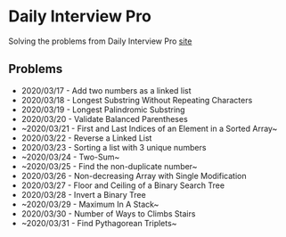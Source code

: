 # Daily Interview Pro

Solving the problems from Daily Interview Pro [site](https://www.techseries.dev/)

## Problems

- 2020/03/17 - Add two numbers as a linked list
- 2020/03/18 - Longest Substring Without Repeating Characters
- 2020/03/19 - Longest Palindromic Substring
- 2020/03/20 - Validate Balanced Parentheses
- ~2020/03/21 - First and Last Indices of an Element in a Sorted Array~
- 2020/03/22 - Reverse a Linked List
- 2020/03/23 - Sorting a list with 3 unique numbers
- ~2020/03/24 - Two-Sum~
- ~2020/03/25 - Find the non-duplicate number~
- 2020/03/26 - Non-decreasing Array with Single Modification
- 2020/03/27 - Floor and Ceiling of a Binary Search Tree
- 2020/03/28 - Invert a Binary Tree
- ~2020/03/29 - Maximum In A Stack~
- 2020/03/30 - Number of Ways to Climbs Stairs
- ~2020/03/31 - Find Pythagorean Triplets~